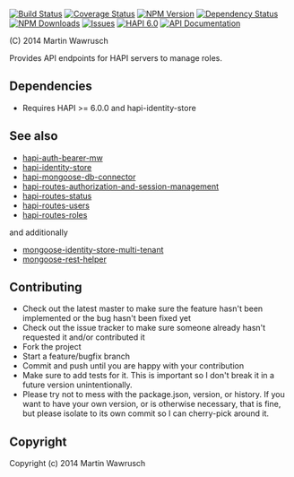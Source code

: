 [![Build Status](https://travis-ci.org/codedoctor/hapi-routes-roles.svg?branch=master)](https://travis-ci.org/codedoctor/hapi-routes-roles)
[![Coverage Status](https://img.shields.io/coveralls/codedoctor/hapi-routes-roles.svg)](https://coveralls.io/r/codedoctor/hapi-routes-roles)
[![NPM Version](http://img.shields.io/npm/v/hapi-routes-roles.svg)](https://www.npmjs.org/package//hapi-routes-roles)
[![Dependency Status](https://gemnasium.com/codedoctor/hapi-routes-roles.svg)](https://gemnasium.com/codedoctor/hapi-routes-roles)
[![NPM Downloads](http://img.shields.io/npm/dm/hapi-routes-roles.svg)](https://www.npmjs.org/package/hapi-routes-roles)
[![Issues](http://img.shields.io/github/issues/codedoctor/hapi-routes-roles.svg)](https://github.com/codedoctor/hapi-routes-roles/issues)
[![HAPI 6.0](http://img.shields.io/badge/hapi-6.0-blue.svg)](http://hapijs.com)
[![API Documentation](http://img.shields.io/badge/API-Documentation-ff69b4.svg)](http://coffeedoc.info/github/codedoctor/hapi-routes-roles)

(C) 2014 Martin Wawrusch

Provides API endpoints for HAPI servers to manage roles.

## Dependencies

* Requires HAPI >= 6.0.0 and hapi-identity-store


## See also

* [hapi-auth-bearer-mw](https://github.com/codedoctor/hapi-auth-bearer-mw)
* [hapi-identity-store](https://github.com/codedoctor/hapi-identity-store)
* [hapi-mongoose-db-connector](https://github.com/codedoctor/hapi-mongoose-db-connector)
* [hapi-routes-authorization-and-session-management](https://github.com/codedoctor/hapi-routes-authorization-and-session-management)
* [hapi-routes-status](https://github.com/codedoctor/hapi-routes-status)
* [hapi-routes-users](https://github.com/codedoctor/hapi-routes-users)
* [hapi-routes-roles](https://github.com/codedoctor/hapi-routes-roles)

and additionally

* [mongoose-identity-store-multi-tenant](https://github.com/codedoctor/mongoose-identity-store-multi-tenant)
* [mongoose-rest-helper](https://github.com/codedoctor/mongoose-rest-helper)


## Contributing
 
* Check out the latest master to make sure the feature hasn't been implemented or the bug hasn't been fixed yet
* Check out the issue tracker to make sure someone already hasn't requested it and/or contributed it
* Fork the project
* Start a feature/bugfix branch
* Commit and push until you are happy with your contribution
* Make sure to add tests for it. This is important so I don't break it in a future version unintentionally.
* Please try not to mess with the package.json, version, or history. If you want to have your own version, or is otherwise necessary, that is fine, but please isolate to its own commit so I can cherry-pick around it.

## Copyright

Copyright (c) 2014 Martin Wawrusch 


